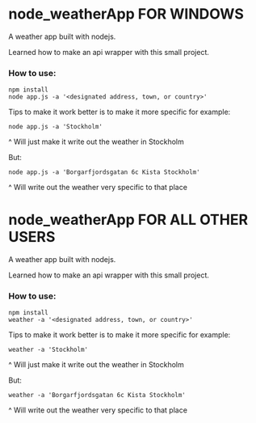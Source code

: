 # node_weatherApp FOR WINDOWS
A weather app built with nodejs.

Learned how to make an api wrapper with this small project.

### How to use:

```
npm install
node app.js -a '<designated address, town, or country>'
```

Tips to make it work better is to make it more specific for example:

```
node app.js -a 'Stockholm'
```
^ Will just make it write out the weather in Stockholm

But:
```
node app.js -a 'Borgarfjordsgatan 6c Kista Stockholm'
```
^ Will write out the weather very specific to that place

# node_weatherApp FOR ALL OTHER USERS
A weather app built with nodejs.

Learned how to make an api wrapper with this small project.

### How to use:

```
npm install
weather -a '<designated address, town, or country>'
```

Tips to make it work better is to make it more specific for example:

```
weather -a 'Stockholm'
```
^ Will just make it write out the weather in Stockholm

But:
```
weather -a 'Borgarfjordsgatan 6c Kista Stockholm'
```
^ Will write out the weather very specific to that place
